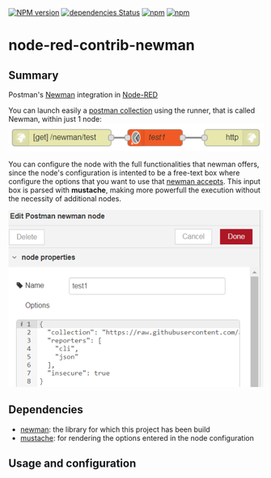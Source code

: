 [![NPM version](https://badge.fury.io/js/node-red-contrib-newman.svg)](http://badge.fury.io/js/node-red-contrib-newman)
[![dependencies Status](https://david-dm.org/atellezr/node-red-contrib-newman/status.svg)](https://david-dm.org/atellezr/node-red-contrib-newman)
[![npm](https://img.shields.io/npm/dw/node-red-contrib-newman.svg)](https://www.npmjs.com/package/node-red-contrib-newman)
[![npm](https://img.shields.io/npm/dt/node-red-contrib-newman.svg)](https://www.npmjs.com/package/node-red-contrib-newman)

# node-red-contrib-newman

## Summary

Postman's [Newman](https://github.com/postmanlabs/newman) integration in [Node-RED](https://nodered.org/)

You can launch easily a [postman collection](https://www.getpostman.com/collection) using the runner, that is called Newman, within just 1 node:
![Easy use](doc/img/example_flow1.png)

You can configure the node with the full functionalities that newman offers, since the node's configuration is intented to be a free-text box where configure the options that you want to use that [newman accepts](https://github.com/postmanlabs/newman#newmanrunoptions-object--callback-function--run-eventemitter). This input box is parsed with **mustache**, making more powerfull the execution without the necessity of additional nodes.

![Easy use](doc/img/node_config_example.png)

## Dependencies

* [newman](https://github.com/postmanlabs/newman): the library for which this project has been build
* [mustache](https://github.com/janl/mustache.js): for rendering the options entered in the node configuration

## Usage and configuration
